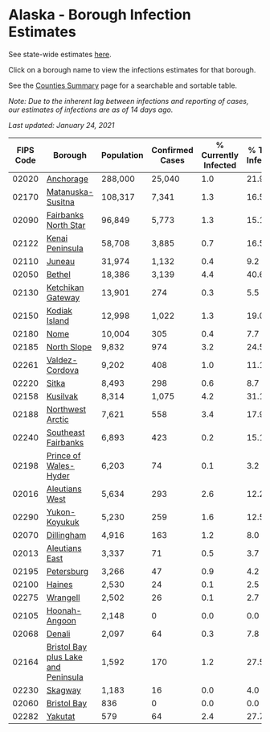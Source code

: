 # Alaska - Borough Infection Estimates

See state-wide estimates [here](/infections/us-ak).

Click on a borough name to view the infections estimates for that borough.

See the [Counties Summary](/infections/summary-counties) page for a searchable and sortable table.

*Note: Due to the inherent lag between infections and reporting of cases, our estimates of infections are as of 14 days ago.*

*Last updated: January 24, 2021*

|   FIPS Code |                                                                    Borough |   Population |   Confirmed Cases |   % Currently Infected |   % Total Infected |
|-------------|----------------------------------------------------------------------------|--------------|-------------------|------------------------|--------------------|
|       02020 |                                                     [Anchorage](anchorage) |      288,000 |            25,040 |                    1.0 |               21.9 |
|       02170 |                                     [Matanuska-Susitna](matanuska-susitna) |      108,317 |             7,341 |                    1.3 |               16.5 |
|       02090 |                               [Fairbanks North Star](fairbanks-north-star) |       96,849 |             5,773 |                    1.3 |               15.1 |
|       02122 |                                         [Kenai Peninsula](kenai-peninsula) |       58,708 |             3,885 |                    0.7 |               16.5 |
|       02110 |                                                           [Juneau](juneau) |       31,974 |             1,132 |                    0.4 |                9.2 |
|       02050 |                                                           [Bethel](bethel) |       18,386 |             3,139 |                    4.4 |               40.6 |
|       02130 |                                     [Ketchikan Gateway](ketchikan-gateway) |       13,901 |               274 |                    0.3 |                5.5 |
|       02150 |                                             [Kodiak Island](kodiak-island) |       12,998 |             1,022 |                    1.3 |               19.0 |
|       02180 |                                                               [Nome](nome) |       10,004 |               305 |                    0.4 |                7.7 |
|       02185 |                                                 [North Slope](north-slope) |        9,832 |               974 |                    3.2 |               24.5 |
|       02261 |                                           [Valdez-Cordova](valdez-cordova) |        9,202 |               408 |                    1.0 |               11.1 |
|       02220 |                                                             [Sitka](sitka) |        8,493 |               298 |                    0.6 |                8.7 |
|       02158 |                                                       [Kusilvak](kusilvak) |        8,314 |             1,075 |                    4.2 |               31.1 |
|       02188 |                                       [Northwest Arctic](northwest-arctic) |        7,621 |               558 |                    3.4 |               17.9 |
|       02240 |                                 [Southeast Fairbanks](southeast-fairbanks) |        6,893 |               423 |                    0.2 |               15.1 |
|       02198 |                             [Prince of Wales-Hyder](prince-of-wales-hyder) |        6,203 |                74 |                    0.1 |                3.2 |
|       02016 |                                           [Aleutians West](aleutians-west) |        5,634 |               293 |                    2.6 |               12.2 |
|       02290 |                                             [Yukon-Koyukuk](yukon-koyukuk) |        5,230 |               259 |                    1.6 |               12.5 |
|       02070 |                                                   [Dillingham](dillingham) |        4,916 |               163 |                    1.2 |                8.0 |
|       02013 |                                           [Aleutians East](aleutians-east) |        3,337 |                71 |                    0.5 |                3.7 |
|       02195 |                                                   [Petersburg](petersburg) |        3,266 |                47 |                    0.9 |                4.2 |
|       02100 |                                                           [Haines](haines) |        2,530 |                24 |                    0.1 |                2.5 |
|       02275 |                                                       [Wrangell](wrangell) |        2,502 |                26 |                    0.1 |                2.7 |
|       02105 |                                             [Hoonah-Angoon](hoonah-angoon) |        2,148 |                 0 |                    0.0 |                0.0 |
|       02068 |                                                           [Denali](denali) |        2,097 |                64 |                    0.3 |                7.8 |
|       02164 | [Bristol Bay plus Lake and Peninsula](bristol-bay-plus-lake-and-peninsula) |        1,592 |               170 |                    1.2 |               27.5 |
|       02230 |                                                         [Skagway](skagway) |        1,183 |                16 |                    0.0 |                4.0 |
|       02060 |                                                 [Bristol Bay](bristol-bay) |          836 |                 0 |                    0.0 |                0.0 |
|       02282 |                                                         [Yakutat](yakutat) |          579 |                64 |                    2.4 |               27.7 |
